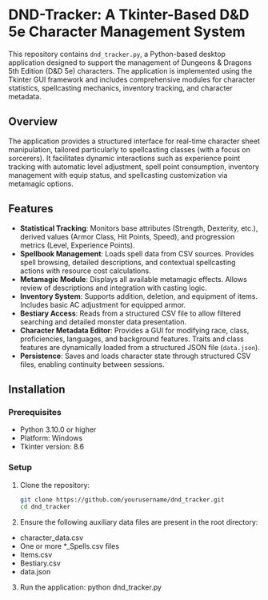# DND-Tracker: A Tkinter-Based D&D 5e Character Management System

This repository contains `dnd_tracker.py`, a Python-based desktop application designed to support the management of Dungeons & Dragons 5th Edition (D&D 5e) characters. The application is implemented using the Tkinter GUI framework and includes comprehensive modules for character statistics, spellcasting mechanics, inventory tracking, and character metadata.

## Overview

The application provides a structured interface for real-time character sheet manipulation, tailored particularly to spellcasting classes (with a focus on sorcerers). It facilitates dynamic interactions such as experience point tracking with automatic level adjustment, spell point consumption, inventory management with equip status, and spellcasting customization via metamagic options.

## Features

- **Statistical Tracking**: Monitors base attributes (Strength, Dexterity, etc.), derived values (Armor Class, Hit Points, Speed), and progression metrics (Level, Experience Points).
- **Spellbook Management**: Loads spell data from CSV sources. Provides spell browsing, detailed descriptions, and contextual spellcasting actions with resource cost calculations.
- **Metamagic Module**: Displays all available metamagic effects. Allows review of descriptions and integration with casting logic.
- **Inventory System**: Supports addition, deletion, and equipment of items. Includes basic AC adjustment for equipped armor.
- **Bestiary Access**: Reads from a structured CSV file to allow filtered searching and detailed monster data presentation.
- **Character Metadata Editor**: Provides a GUI for modifying race, class, proficiencies, languages, and background features. Traits and class features are dynamically loaded from a structured JSON file (`data.json`).
- **Persistence**: Saves and loads character state through structured CSV files, enabling continuity between sessions.

## Installation

### Prerequisites

- Python 3.10.0 or higher
- Platform: Windows
- Tkinter version: 8.6

### Setup

1. Clone the repository:

   ```bash
   git clone https://github.com/yourusername/dnd_tracker.git
   cd dnd_tracker

2. Ensure the following auxiliary data files are present in the root directory:

  - character_data.csv
  - One or more *_Spells.csv files
  - Items.csv
  - Bestiary.csv
  - data.json

3. Run the application:
   python dnd_tracker.py
